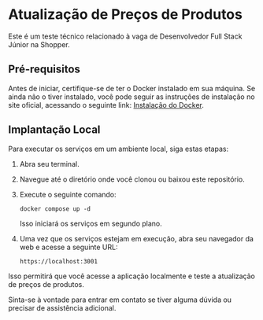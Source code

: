 # Atualização de Preços de Produtos

Este é um teste técnico relacionado à vaga de Desenvolvedor Full Stack Júnior na Shopper.

## Pré-requisitos
Antes de iniciar, certifique-se de ter o Docker instalado em sua máquina. Se ainda não o tiver instalado, você pode seguir as instruções de instalação no site oficial, acessando o seguinte link: [Instalação do Docker](https://docs.docker.com/get-docker/).

## Implantação Local
Para executar os serviços em um ambiente local, siga estas etapas:

1. Abra seu terminal.

2. Navegue até o diretório onde você clonou ou baixou este repositório.

3. Execute o seguinte comando:

    ```
    docker compose up -d
    ```

    Isso iniciará os serviços em segundo plano.

4. Uma vez que os serviços estejam em execução, abra seu navegador da web e acesse a seguinte URL:

    ```
    https://localhost:3001
    ```

Isso permitirá que você acesse a aplicação localmente e teste a atualização de preços de produtos.

Sinta-se à vontade para entrar em contato se tiver alguma dúvida ou precisar de assistência adicional. 
